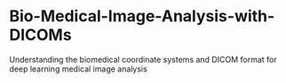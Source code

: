 # Bio-Medical-Image-Analysis-with-DICOMs
Understanding the biomedical coordinate systems and DICOM format for deep learning medical image analysis
